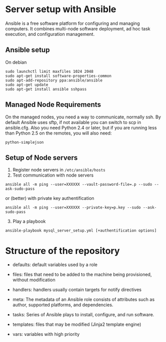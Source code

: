 # Server setup with Ansible
Ansible is a free software platform for configuring and managing computers.
It combines multi-node software deployment, ad hoc task execution, and configuration management.
## Ansible setup
On debian
```
sudo launchctl limit maxfiles 1024 2048
sudo apt-get install software-properties-common
sudo apt-add-repository ppa:ansible/ansible
sudo apt-get update
sudo apt-get install ansible sshpass
```

## Managed Node Requirements
On the managed nodes, you need a way to communicate, normally ssh.
By default Ansible uses sftp, if not available you can switch to scp in ansible.cfg.
Also you need Python 2.4 or later, but if you are running less than Python 2.5 on the remotes, you will also need:
```
python-simplejson
```

## Setup of Node servers
1. Register node servers in `/etc/ansible/hosts`
2. Test communication with node servers
```
ansible all -m ping --user=XXXXXX --vault-password-file=.p --sudo --ask-sudo-pass
```
or (better) with private key authentification
```
ansible all -m ping --user=XXXXXX --private-key=p.key --sudo --ask-sudo-pass
```
3. Play a playbook
```
ansible-playbook mysql_server_setup.yml [+authentification options]
```

# Structure of the repository
- defaults:
default variables used by a role

- files:
files that need to be added to the machine being provisioned, without modification

- handlers:
handlers usually contain targets for notify directives

- meta:
The metadata of an Ansible role consists of attributes such as author, supported platforms, and dependencies.

- tasks:
Series of Ansible plays to install, configure, and run software.

- templates:
files that may be modified (Jinja2 template engine)

- vars:
variables with high priority
